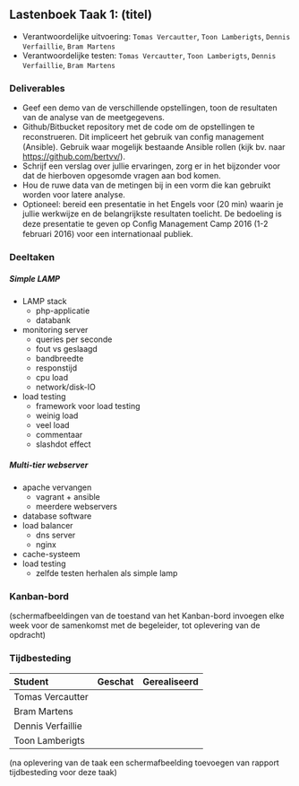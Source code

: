 ## Lastenboek Taak 1: (titel)

* Verantwoordelijke uitvoering: `Tomas Vercautter`, `Toon Lamberigts`, `Dennis Verfaillie`, `Bram Martens`
* Verantwoordelijke testen: `Tomas Vercautter`, `Toon Lamberigts`, `Dennis Verfaillie`, `Bram Martens`

### Deliverables

* Geef een demo van de verschillende opstellingen, toon de resultaten van de analyse van de meetgegevens.
* Github/Bitbucket repository met de code om de opstellingen te reconstrueren. Dit impliceert het gebruik van conﬁg management (Ansible). Gebruik waar mogelijk bestaande Ansible rollen (kijk bv. naar https://github.com/bertvv/).
* Schrijf een verslag over jullie ervaringen, zorg er in het bijzonder voor dat de hierboven opgesomde vragen aan bod komen.
* Hou de ruwe data van de metingen bij in een vorm die kan gebruikt worden voor latere analyse.
* Optioneel: bereid een presentatie in het Engels voor (20 min) waarin je jullie werkwijze en de belangrijkste resultaten toelicht. De bedoeling is deze presentatie te geven op Conﬁg Management Camp 2016 (1-2 februari 2016) voor een internationaal publiek.

### Deeltaken

##### Simple LAMP

* LAMP stack
  - php-applicatie
  - databank
* monitoring server
  - queries per seconde
  - fout vs geslaagd
  - bandbreedte
  - responstijd
  - cpu load
  - network/disk-IO
* load testing
  - framework voor load testing
  - weinig load
  - veel load
  - commentaar
  - slashdot effect

##### Multi-tier webserver

* apache vervangen
  - vagrant + ansible
  - meerdere webservers
* database software
* load balancer
  - dns server
  - nginx
* cache-systeem
* load testing
  - zelfde testen herhalen als simple lamp

### Kanban-bord

(schermafbeeldingen van de toestand van het Kanban-bord invoegen elke week voor de samenkomst met de begeleider, tot oplevering van de opdracht)

### Tijdbesteding

| Student  | Geschat | Gerealiseerd |
| :---     |    ---: |         ---: |
| Tomas Vercautter | | |
| Bram Martens | | |
| Dennis Verfaillie | | |
| Toon Lamberigts | | |

(na oplevering van de taak een schermafbeelding toevoegen van rapport tijdbesteding voor deze taak)
